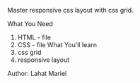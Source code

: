 Master responsive css layout with css grid.

What You Need
1. HTML - file
2. CSS - file
What You'll learn
1. css grid
2. responsive layout

Author: Lahat Mariel